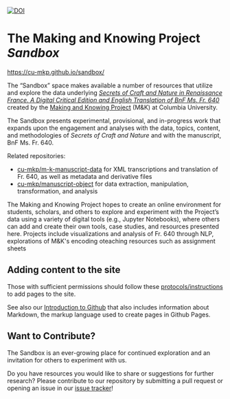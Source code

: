 [![DOI](https://zenodo.org/badge/309510720.svg)](https://zenodo.org/badge/latestdoi/309510720)

# The Making and Knowing Project *Sandbox*

https://cu-mkp.github.io/sandbox/

The “Sandbox” space makes available a number of resources that utilize and explore the data underlying [_Secrets of Craft and Nature in Renaissance France. A Digital Critical Edition and English Translation of BnF Ms. Fr. 640_](https://edition640.makingandknowing.org/) created by the [Making and Knowing Project](https://www.makingandknowing.org/) (M&K) at Columbia University.

The Sandbox presents experimental, provisional, and in-progress work that expands upon the engagement and analyses with the data, topics, content, and methodologies of _Secrets of Craft and Nature_ and with the manuscript, BnF Ms. Fr. 640. 

Related repositories:
- [cu-mkp/m-k-manuscript-data](https://github.com/cu-mkp/m-k-manuscript-data) for XML transcriptions and translation of Fr. 640, as well as metadata and derivative files
- [cu-mkp/manuscript-object](https://github.com/cu-mkp/manuscript-object) for data extraction, manipulation, transformation, and analysis

The Making and Knowing Project hopes to create an online environment for students, scholars, and others to explore and experiment with the Project’s data using a variety of digital tools (e.g., Jupyter Notebooks), where others can add and create their own tools, case studies, and resources presented here. Projects include visualizations and analysis of Fr. 640 through NLP, explorations of M&K's encoding oteaching resources such as assignment sheets

## Adding content to the site
Those with sufficient permissions should follow these [protocols/instructions](publishing-to-sandbox.md) to add pages to the site.

See also our [Introduction to Github](https://github.com/cu-mkp/editioncrafter-data/blob/main/how-tos/intro-to-github.md) that also includes information about Markdown, the markup language used to create pages in Github Pages.

## Want to Contribute?

The Sandbox is an ever-growing place for continued exploration and an invitation for others to experiment with us. 

Do you have resources you would like to share or suggestions for further research? Please contribute to our repository by submitting a pull request or opening an issue in our [issue tracker](https://github.com/cu-mkp/sandbox/issues)!
